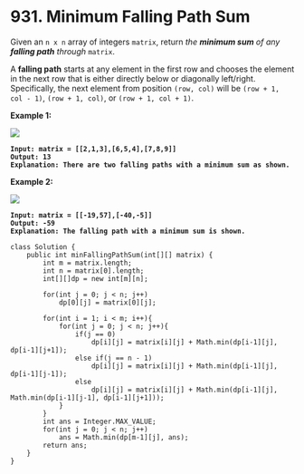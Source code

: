 # 931. Minimum Falling Path Sum

Given an `n x n` array of integers `matrix`, return _the **minimum sum** of any **falling path** through_ `matrix`.

A **falling path** starts at any element in the first row and chooses the element in the next row that is either directly below or diagonally left/right. Specifically, the next element from position `(row, col)` will be `(row + 1, col - 1)`, `(row + 1, col)`, or `(row + 1, col + 1)`.

&#x20;

**Example 1:**

![](https://assets.leetcode.com/uploads/2021/11/03/failing1-grid.jpg)

<pre><code><strong>Input: matrix = [[2,1,3],[6,5,4],[7,8,9]]
</strong><strong>Output: 13
</strong><strong>Explanation: There are two falling paths with a minimum sum as shown.
</strong></code></pre>

**Example 2:**

![](https://assets.leetcode.com/uploads/2021/11/03/failing2-grid.jpg)

<pre><code><strong>Input: matrix = [[-19,57],[-40,-5]]
</strong><strong>Output: -59
</strong><strong>Explanation: The falling path with a minimum sum is shown.
</strong></code></pre>

```
class Solution {
    public int minFallingPathSum(int[][] matrix) {
        int m = matrix.length;
        int n = matrix[0].length;
        int[][]dp = new int[m][n];
        
        for(int j = 0; j < n; j++)
            dp[0][j] = matrix[0][j];
        
        for(int i = 1; i < m; i++){
            for(int j = 0; j < n; j++){
                if(j == 0)
                    dp[i][j] = matrix[i][j] + Math.min(dp[i-1][j], dp[i-1][j+1]);
                else if(j == n - 1)
                    dp[i][j] = matrix[i][j] + Math.min(dp[i-1][j], dp[i-1][j-1]);
                else
                    dp[i][j] = matrix[i][j] + Math.min(dp[i-1][j], Math.min(dp[i-1][j-1], dp[i-1][j+1]));
            }
        }
        int ans = Integer.MAX_VALUE;
        for(int j = 0; j < n; j++)
            ans = Math.min(dp[m-1][j], ans);
        return ans;
    }
}
```
